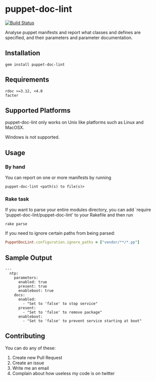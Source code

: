 # puppet-doc-lint

[![Build Status](https://travis-ci.org/johanek/puppet-doc-lint.png)](http://travis-ci.org/johanek/puppet-doc-lint)

Analyse puppet manifests and report what classes and defines are specified, and their parameters and parameter documentation.

## Installation

    gem install puppet-doc-lint

## Requirements

    rdoc >=3.12, <4.0
    facter

## Supported Platforms

puppet-doc-lint only works on Unix like platforms such as Linux and MacOSX.

Windows is not supported.

## Usage

### By hand

You can report on one or more manifests by running

    puppet-doc-lint <path(s) to file(s)>

### Rake task

If you want to parse your entire modules directory, you can add
`require 'puppet-doc-lint/puppet-doc-lint' to your Rakefile and then run

    rake parse

If you need to ignore certain paths from being parsed:

``` ruby
PuppetDocLint.configuration.ignore_paths = ["vendor/**/*.pp"]
```

## Sample Output

    --- 
      ntp: 
        parameters: 
          enabled: true
          present: true
          enableboot: true
        docs: 
          enabled: 
            - "Set to 'false' to stop service"
          present: 
            - "Set to 'false' to remove package"
          enableboot: 
            - "Set to 'false' to prevent service starting at boot"



## Contributing

You can do any of these:

1. Create new Pull Request
2. Create an issue
3. Write me an email
4. Complain about how useless my code is on twitter

